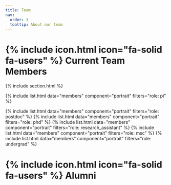 ```yaml
---
title: Team
nav:
  order: 3
  tooltip: About our team
---
```


# {% include icon.html icon="fa-solid fa-users" %} Current Team Members


{% include section.html %}

{% include list.html data="members" component="portrait" filters="role: pi" %}

{% include list.html data="members" component="portrait" filters="role: postdoc" %}
{% include list.html data="members" component="portrait" filters="role: phd" %}
{% include list.html data="members" component="portrait" filters="role: research_assistant" %}
{% include list.html data="members" component="portrait" filters="role: msc" %}
{% include list.html data="members" component="portrait" filters="role: undergrad" %}

# {% include icon.html icon="fa-solid fa-users" %} Alumni
